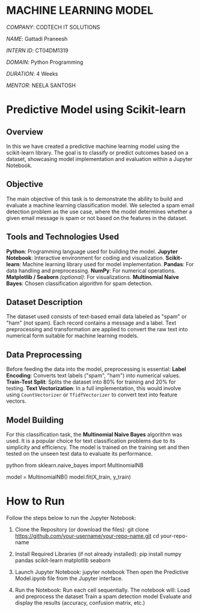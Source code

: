 # MACHINE LEARNING MODEL

*COMPANY*: CODTECH IT SOLUTIONS

*NAME*: Gattadi Praneesh

*INTERN ID*: CT04DM1319

*DOMAIN*: Python Programming

*DURATION*: 4 Weeks

*MENTOR*: NEELA SANTOSH

# Predictive Model using Scikit-learn

## Overview

In this we have created a predictive machine learning model using the scikit-learn library. The goal is to classify or
predict outcomes based on a dataset, showcasing model implementation and evaluation within a Jupyter Notebook.

## Objective

The main objective of this task is to demonstrate the ability to build and evaluate a machine learning classification
model. We selected a spam email detection problem as the use case, where the model determines whether a given email
message is spam or not based on the features in the dataset.

## Tools and Technologies Used

**Python**: Programming language used for building the model.
**Jupyter Notebook**: Interactive environment for coding and visualization.
**Scikit-learn**: Machine learning library used for model implementation.
**Pandas**: For data handling and preprocessing.
**NumPy**: For numerical operations.
**Matplotlib / Seaborn** *(optional)*: For visualizations.
**Multinomial Naive Bayes**: Chosen classification algorithm for spam detection.

## Dataset Description

The dataset used consists of text-based email data labeled as "spam" or "ham" (not spam). Each record contains a
message and a label. Text preprocessing and transformation are applied to convert the raw text into numerical form
suitable for machine learning models.

## Data Preprocessing

Before feeding the data into the model, preprocessing is essential:
**Label Encoding**: Converts text labels ("spam", "ham") into numerical values.
**Train-Test Split**: Splits the dataset into 80% for training and 20% for testing.
**Text Vectorization**: In a full implementation, this would involve using `CountVectorizer` or `TfidfVectorizer` to
convert text into feature vectors.

## Model Building

For this classification task, the **Multinomial Naive Bayes** algorithm was used. It is a popular choice for text
classification problems due to its simplicity and efficiency. The model is trained on the training set and then tested
on the unseen test data to evaluate its performance.

python
from sklearn.naive_bayes import MultinomialNB

model = MultinomialNB()
model.fit(X_train, y_train)

# How to Run
Follow the steps below to run the Jupyter Notebook:

1. Clone the Repository (or download the files):
git clone https://github.com/your-username/your-repo-name.git
cd your-repo-name

2. Install Required Libraries (if not already installed):
pip install numpy pandas scikit-learn matplotlib seaborn

3. Launch Jupyter Notebook:
jupyter notebook
Then open the Predictive Model.ipynb file from the Jupyter interface.

4. Run the Notebook:
Run each cell sequentially.
The notebook will:
Load and preprocess the dataset
Train a spam detection model
Evaluate and display the results (accuracy, confusion matrix, etc.)
